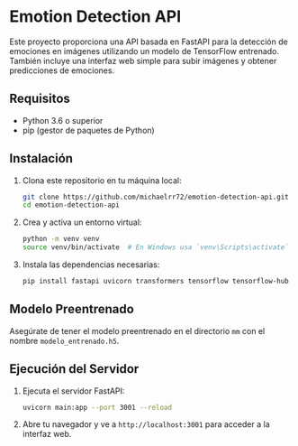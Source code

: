 # Emotion Detection API

Este proyecto proporciona una API basada en FastAPI para la detección de emociones en imágenes utilizando un modelo de TensorFlow entrenado. También incluye una interfaz web simple para subir imágenes y obtener predicciones de emociones.

## Requisitos

- Python 3.6 o superior
- pip (gestor de paquetes de Python)

## Instalación

1. Clona este repositorio en tu máquina local:

    ```bash
    git clone https://github.com/michaelrr72/emotion-detection-api.git
    cd emotion-detection-api
    ```

2. Crea y activa un entorno virtual:

    ```bash
    python -m venv venv
    source venv/bin/activate  # En Windows usa `venv\Scripts\activate`
    ```

3. Instala las dependencias necesarias:

    ```bash
    pip install fastapi uvicorn transformers tensorflow tensorflow-hub pillow numpy
    ```

## Modelo Preentrenado

Asegúrate de tener el modelo preentrenado en el directorio `mm` con el nombre `modelo_entrenado.h5`.

## Ejecución del Servidor

1. Ejecuta el servidor FastAPI:

    ```bash
    uvicorn main:app --port 3001 --reload
    ```

2. Abre tu navegador y ve a `http://localhost:3001` para acceder a la interfaz web.